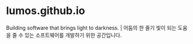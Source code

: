 # lumos.github.io
Building software that brings light to darkness. | 어둠의 한 줄기 빛이 되는 도움을 줄 수 있는 소프트웨어를 개발하기 위한 공간입니다.
